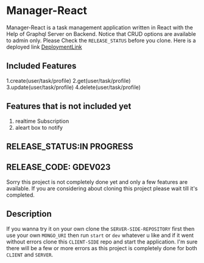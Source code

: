 # Manager-React
  Manager-React is a task management application written in React with the Help of Graphql Server on Backend. Notice that CRUD options are available to admin only. Please Check the `RELEASE_STATUS` before you clone. Here is a deployed link [DeploymentLink](https://todogql-react.now.sh)


## Included Features
 1.create(user/task/profile)
 2.get(user/task/profile)
 3.update(user/task/profile)
 4.delete(user/task/profile)


## Features that is not included yet
 1. realtime Subscription 
 2. aleart box to notify


## RELEASE_STATUS:IN PROGRESS
## RELEASE_CODE: GDEV023
 Sorry this project is not completely done yet and only a few features are available. If you are considering about cloning this project please wait till it's completed.

## Description
 If you wanna try it on your own clone the `SERVER-SIDE-REPOSITORY` first then use your own `MONGO_URI` then run `start` or `dev` whatever u like and if it went without errors clone this `CLIENT-SIDE` repo and start the application. I'm sure there will be a few or more errors as this project is completely done for both `CLIENT` and `SERVER`.
    

